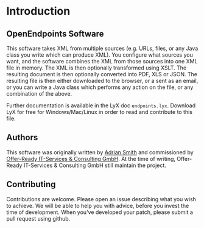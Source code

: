 # Introduction

## OpenEndpoints Software

This software takes XML from multiple sources (e.g. URLs, files, or any Java class you write which can produce XML). You configure what sources you want, and the software combines the XML from those sources into one XML file in memory. The XML is then optionally transformed using XSLT. The resulting document is then optionally converted into PDF, XLS or JSON. The resulting file is then either downloaded to the browser, or a sent as an email, or you can write a Java class which performs any action on the file, or any combination of the above.

Further documentation is available in the LyX doc `endpoints.lyx`. Download LyX for free for Windows/Mac/Linux in order to read and contribute to this file.

## Authors

This software was originally written by [Adrian Smith](https://www.databasesandlife.com/) and commissioned by [Offer-Ready IT-Services & Consulting GmbH](http://www.offer-ready.com/). At the time of writing, Offer-Ready IT-Services & Consulting GmbH still maintain the project.

## Contributing

Contributions are welcome. Please open an issue describing what you wish to achieve. We will be able to help you with advice, before you invest the time of development. When you've developed your patch, please submit a pull request using github.

